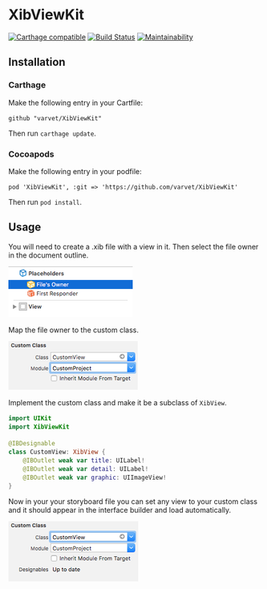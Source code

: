 # XibViewKit

[![Carthage compatible](https://img.shields.io/badge/Carthage-compatible-4BC51D.svg?style=flat)](https://github.com/Carthage/Carthage)
[![Build Status](https://travis-ci.org/varvet/XibViewKit.svg?branch=master)](https://travis-ci.org/varvet/XibViewKit)
[![Maintainability](https://api.codeclimate.com/v1/badges/b758dafafe9b910f51fa/maintainability)](https://codeclimate.com/github/varvet/XibViewKit/maintainability)

## Installation

### Carthage

Make the following entry in your Cartfile:

```
github "varvet/XibViewKit"
```

Then run `carthage update`.

### Cocoapods

Make the following entry in your podfile:

```
pod 'XibViewKit', :git => 'https://github.com/varvet/XibViewKit'
```

Then run `pod install`.

## Usage

You will need to create a .xib file with a view in it. Then select the file owner in the document outline.

![attributes inspector](Images/document-outline.png)

Map the file owner to the custom class.

![attributes inspector](Images/identity-inspector-xib.png)

Implement the custom class and make it be a subclass of `XibView`.  

```swift
import UIKit
import XibViewKit

@IBDesignable
class CustomView: XibView {
    @IBOutlet weak var title: UILabel!
    @IBOutlet weak var detail: UILabel!
    @IBOutlet weak var graphic: UIImageView!
}
```

Now in your your storyboard file you can set any view to your custom class and it should appear in the interface builder and load automatically.

![attributes inspector](Images/identity-inspector-storyboard.png)
